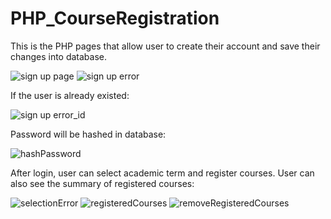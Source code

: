 # PHP_CourseRegistration
This is the PHP pages that allow user to create their account and save their changes into database. 

![sign up page](https://user-images.githubusercontent.com/98179569/210720481-b8ba93b0-546c-4ef7-ac5b-6bcb0b0fbfca.jpg)
![sign up error](https://user-images.githubusercontent.com/98179569/210720523-c95138cf-04f1-44f3-9fba-292bbb75c179.jpg)

If the user is already existed:

![sign up error_id](https://user-images.githubusercontent.com/98179569/210720599-8317f4f5-f133-462e-9ed4-ca65f3a86d2b.jpg)

Password will be hashed in database:

![hashPassword](https://user-images.githubusercontent.com/98179569/210720726-5174ae4e-ede1-412a-8ab5-57ec183963b4.jpg)

After login, user can select academic term and register courses. User can also see the summary of registered courses:

![selectionError](https://user-images.githubusercontent.com/98179569/210720814-b6d6b549-9e9f-44d7-b138-43d52b30ba9b.jpg)
![registeredCourses](https://user-images.githubusercontent.com/98179569/210720866-e00815f2-84f8-4326-a685-aa92ed854787.jpg)
![removeRegisteredCourses](https://user-images.githubusercontent.com/98179569/210720882-dbdf8130-2e2e-4842-b574-9ef5e150a1b8.jpg)
